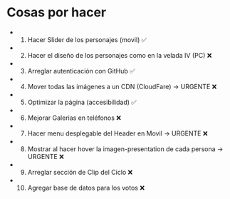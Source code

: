 # Cosas por hacer

- 1. Hacer Slider de los personajes (movil) ✅
- 2. Hacer el diseño de los personajes como en la velada IV (PC) ❌
- 3. Arreglar autenticación con GitHub ✅
- 4. Mover todas las imágenes a un CDN (CloudFare) -> URGENTE ❌
- 5. Optimizar la página (accesibilidad) ✅
- 6. Mejorar Galerias en teléfonos ❌
- 7. Hacer menu desplegable del Header en Movil -> URGENTE ❌
- 8. Mostrar al hacer hover la imagen-presentation de cada persona -> URGENTE ❌
- 9. Arreglar sección de Clip del Ciclo ❌
- 10. Agregar base de datos para los votos ❌